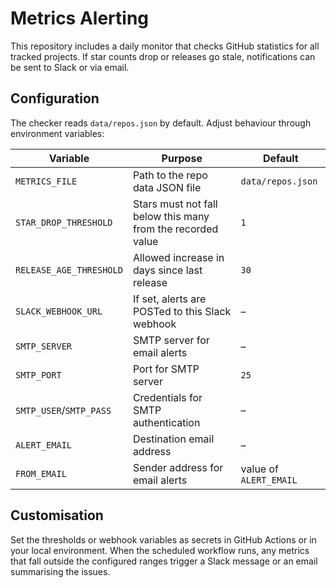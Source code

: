 # Metrics Alerting

This repository includes a daily monitor that checks GitHub statistics for all tracked projects. If star counts drop or releases go stale, notifications can be sent to Slack or via email.

## Configuration

The checker reads `data/repos.json` by default. Adjust behaviour through environment variables:

| Variable | Purpose | Default |
|----------|---------|---------|
| `METRICS_FILE` | Path to the repo data JSON file | `data/repos.json` |
| `STAR_DROP_THRESHOLD` | Stars must not fall below this many from the recorded value | `1` |
| `RELEASE_AGE_THRESHOLD` | Allowed increase in days since last release | `30` |
| `SLACK_WEBHOOK_URL` | If set, alerts are POSTed to this Slack webhook | – |
| `SMTP_SERVER` | SMTP server for email alerts | – |
| `SMTP_PORT` | Port for SMTP server | `25` |
| `SMTP_USER`/`SMTP_PASS` | Credentials for SMTP authentication | – |
| `ALERT_EMAIL` | Destination email address | – |
| `FROM_EMAIL` | Sender address for email alerts | value of `ALERT_EMAIL` |

## Customisation

Set the thresholds or webhook variables as secrets in GitHub Actions or in your local environment. When the scheduled workflow runs, any metrics that fall outside the configured ranges trigger a Slack message or an email summarising the issues.
